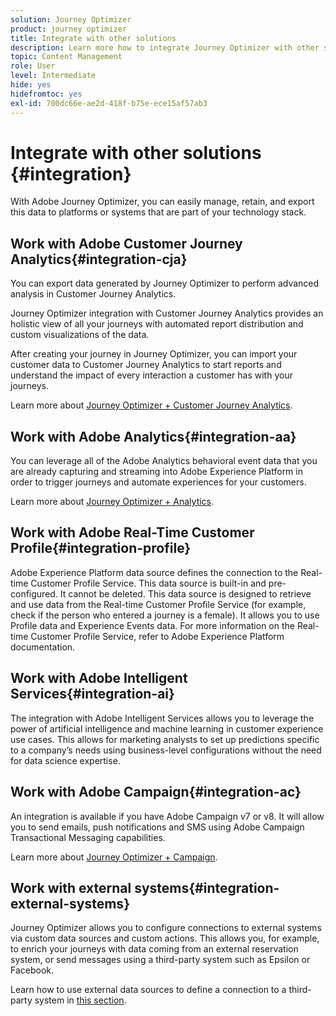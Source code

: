 ```yaml
---
solution: Journey Optimizer
product: journey optimizer
title: Integrate with other solutions
description: Learn more how to integrate Journey Optimizer with other solutions
topic: Content Management
role: User
level: Intermediate
hide: yes
hidefromtoc: yes
exl-id: 700dc66e-ae2d-418f-b75e-ece15af57ab3
---
```

# Integrate with other solutions {#integration}

With Adobe Journey Optimizer, you can easily manage, retain, and export this data to platforms or systems that are part of your technology stack. 

## Work with Adobe Customer Journey Analytics{#integration-cja}

You can export data generated by Journey Optimizer to perform advanced analysis in Customer Journey Analytics.

Journey Optimizer integration with Customer Journey Analytics provides an holistic view of all your journeys with automated report distribution and custom visualizations of the data.

After creating your journey in Journey Optimizer, you can import your customer data to Customer Journey Analytics to start reports and understand the impact of every interaction a customer has with your journeys.

Learn more about [Journey Optimizer + Customer Journey Analytics](../reports/cja-ajo.md).

## Work with Adobe Analytics{#integration-aa}

You can leverage all of the Adobe Analytics behavioral event data that you are already capturing and streaming into Adobe Experience Platform in order to trigger journeys and automate experiences for your customers.

Learn more about [Journey Optimizer + Analytics](../reports/cja-ajo.md).


## Work with Adobe Real-Time Customer Profile{#integration-profile}

Adobe Experience Platform data source defines the connection to the Real-time Customer Profile Service. This data source is built-in and pre-configured. It cannot be deleted. This data source is designed to retrieve and use data from the Real-time Customer Profile Service (for example, check if the person who entered a journey is a female). It allows you to use Profile data and Experience Events data. For more information on the Real-time Customer Profile Service, refer to Adobe Experience Platform documentation.


## Work with Adobe Intelligent Services{#integration-ai}

The integration with Adobe Intelligent Services allows you to leverage the power of artificial intelligence and machine learning in customer experience use cases. This allows for marketing analysts to set up predictions specific to a company’s needs using business-level configurations without the need for data science expertise.

## Work with Adobe Campaign{#integration-ac}

An integration is available if you have Adobe Campaign v7 or v8. It will allow you to send emails, push notifications and SMS using Adobe Campaign Transactional Messaging capabilities.

Learn more about [Journey Optimizer + Campaign](../building-journeys/ajo-ac.md).


## Work with external systems{#integration-external-systems}

Journey Optimizer allows you to configure connections to external systems via custom data sources and custom actions. This allows you, for example, to enrich your journeys with data coming from an external reservation system, or send messages using a third-party system such as Epsilon or Facebook.

Learn how to use external data sources to define a connection to a third-party system in [this section](../datasource/external-data-sources.md).
